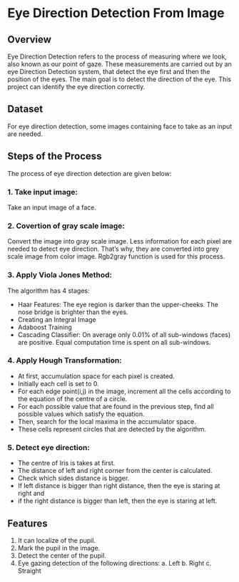 # Eye Direction Detection From Image

## Overview
Eye Direction Detection refers to the process of measuring where we look, also known as our point of gaze. These measurements are carried out by an eye Direction Detection system, that detect the eye first and then the position of the eyes. The main goal is to detect the direction of the eye. This project can identify the eye direction correctly.

## Dataset
For eye direction detection, some images containing face to take as an input are needed.

## Steps of the Process
The process of eye direction detection are given below:

### 1. Take input image:
Take an input image of a face.

### 2. Covertion of gray scale image: 
Convert the image into gray scale image. Less information for each pixel are needed to detect eye direction. That’s why, they are converted into grey scale image from color image. Rgb2gray function is used for this process. 

### 3. Apply Viola Jones Method: 
The algorithm has 4 stages:
-	Haar Features: The eye region is darker than the upper-cheeks. The nose bridge is brighter than the eyes.
-	Creating an Integral Image
-	Adaboost Training
-	Cascading Classifier: On average only 0.01% of all sub-windows (faces) are positive. Equal computation time is spent on all sub-windows.

### 4. Apply Hough Transformation:
-	At first, accumulation space for each pixel is created. 
-	Initially each cell is set to 0. 
-	For each edge point(i,j) in the image, increment all the cells according to the equation of the centre of a circle.
-	For each possible value that are found in the previous step, find all possible values which satisfy the equation.
-	Then, search for the local maxima in the accumulator space. 
-	These cells represent circles that are detected by the algorithm.

### 5. Detect eye direction:
-	The centre of Iris is takes at first. 
-	The distance of left and right corner from the center is calculated.
-	Check which sides distance is bigger.
-	If left distance is bigger than right distance, then the eye is staring at right and 
-	if the right distance is bigger than left, then the eye is staring at left.

## Features
1. It can localize of the pupil.
2. Mark the pupil in the image.
3. Detect the center of the pupil.
4. Eye gazing detection of the following directions: a. Left b. Right c. Straight 


